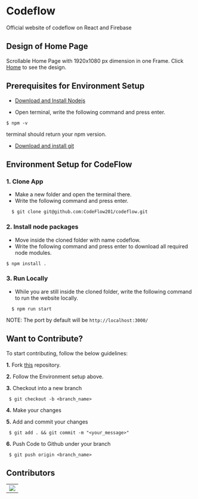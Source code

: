 # Codeflow

Official website of codeflow on React and Firebase

## Design of Home Page 
Scrollable Home Page with 1920x1080 px dimension in one Frame. Click [Home](https://user-images.githubusercontent.com/67871592/113320047-b4bd8f80-932f-11eb-87e8-08f613976350.png) to see the design.


## Prerequisites for Environment Setup

* [Download and Install Nodejs](https://nodejs.org/en/download/)

* Open terminal, write the following command and press enter.
```
$ npm -v
```
terminal should return your npm version.

* [Download and install git](https://git-scm.com/downloads)

## Environment Setup for CodeFlow

  ### 1. Clone App
  
  * Make a new folder and open the terminal there.
  * Write the following command and press enter.
  
  ```
    $ git clone git@github.com:CodeFlow201/codeflow.git
  ```
    
 ### 2. Install node packages
 
  * Move inside the cloned folder with name codeflow.
  * Write the following command and press enter to download all required node modules.
 
   ```
   $ npm install .
  ```
  
### 3. Run Locally

 * While you are still inside the cloned folder, write the following command to run the website locally. 
 
 ```
   $ npm run start
 ```
  
  NOTE: The port by default will be ```http://localhost:3000/```

## Want to Contribute?

To start contributing, follow the below guidelines: 

**1.**  Fork [this](git@github.com:CodeFlow201/codeflow.git) repository.

**2.**  Follow the Environment setup above.

**3.** Checkout into a new branch 

     $ git checkout -b <branch_name>

**4.** Make your changes

**5.** Add and commit your changes

     $ git add . && git commit -m "<your_message>"
     
**6.** Push Code to Github under your branch 

     $ git push origin <branch_name>   
     
## Contributors
<table>
  <tr>
    <td>
      <a href="https://github.com/CodeFlow201/codeflow/graphs/contributors">
        <img src="https://contrib.rocks/image?repo=CodeFlow201/codeflow" />
      </a>
     </td>
  </tr>
</table>
